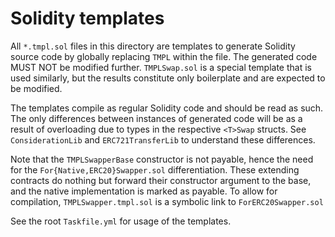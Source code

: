 # Solidity templates

All `*.tmpl.sol` files in this directory are templates to generate Solidity source code by globally replacing `TMPL` within the file.
The generated code MUST NOT be modified further.
`TMPLSwap.sol` is a special template that is used similarly, but the results constitute only boilerplate and are expected to be modified.

The templates compile as regular Solidity code and should be read as such.
The only differences between instances of generated code will be as a result of overloading due to types in the respective `<T>Swap` structs.
See `ConsiderationLib` and `ERC721TransferLib` to understand these differences.

Note that the `TMPLSwapperBase` constructor is not payable, hence the need for the `For{Native,ERC20}Swapper.sol` differentiation.
These extending contracts do nothing but forward their constructor argument to the base, and the native implementation is marked as payable.
To allow for compilation, `TMPLSwapper.tmpl.sol` is a symbolic link to `ForERC20Swapper.sol`

See the root `Taskfile.yml` for usage of the templates.
